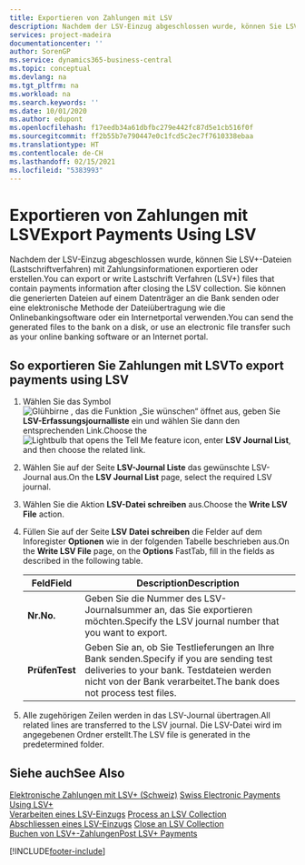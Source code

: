 ```yaml
---
title: Exportieren von Zahlungen mit LSV
description: Nachdem der LSV-Einzug abgeschlossen wurde, können Sie LSV+-Dateien (Lastschriftverfahren) mit Zahlungsinformationen exportieren oder erstellen. Sie können die generierten Dateien auf einem Datenträger an die Bank senden oder eine elektronische Methode der Dateiübertragung wie die Onlinebankingsoftware oder ein Internetportal verwenden.
services: project-madeira
documentationcenter: ''
author: SorenGP
ms.service: dynamics365-business-central
ms.topic: conceptual
ms.devlang: na
ms.tgt_pltfrm: na
ms.workload: na
ms.search.keywords: ''
ms.date: 10/01/2020
ms.author: edupont
ms.openlocfilehash: f17eedb34a61dbfbc279e442fc87d5e1cb516f0f
ms.sourcegitcommit: ff2b55b7e790447e0c1fcd5c2ec7f7610338ebaa
ms.translationtype: HT
ms.contentlocale: de-CH
ms.lasthandoff: 02/15/2021
ms.locfileid: "5383993"
---
```

# <a name="export-payments-using-lsv"></a><span data-ttu-id="3d547-104">Exportieren von Zahlungen mit LSV</span><span class="sxs-lookup"><span data-stu-id="3d547-104">Export Payments Using LSV</span></span>
<span data-ttu-id="3d547-105">Nachdem der LSV-Einzug abgeschlossen wurde, können Sie LSV+-Dateien (Lastschriftverfahren) mit Zahlungsinformationen exportieren oder erstellen.</span><span class="sxs-lookup"><span data-stu-id="3d547-105">You can export or write Lastschrift Verfahren (LSV+) files that contain payments information after closing the LSV collection.</span></span> <span data-ttu-id="3d547-106">Sie können die generierten Dateien auf einem Datenträger an die Bank senden oder eine elektronische Methode der Dateiübertragung wie die Onlinebankingsoftware oder ein Internetportal verwenden.</span><span class="sxs-lookup"><span data-stu-id="3d547-106">You can send the generated files to the bank on a disk, or use an electronic file transfer such as your online banking software or an Internet portal.</span></span>  

## <a name="to-export-payments-using-lsv"></a><span data-ttu-id="3d547-107">So exportieren Sie Zahlungen mit LSV</span><span class="sxs-lookup"><span data-stu-id="3d547-107">To export payments using LSV</span></span>  

1.  <span data-ttu-id="3d547-108">Wählen Sie das Symbol ![Glühbirne , das die Funktion „Sie wünschen“ öffnet](../../media/ui-search/search_small.png "Tell me-Funktion") aus, geben Sie **LSV-Erfassungsjournalliste** ein und wählen Sie dann den entsprechenden Link.</span><span class="sxs-lookup"><span data-stu-id="3d547-108">Choose the ![Lightbulb that opens the Tell Me feature](../../media/ui-search/search_small.png "Tell me what you want to do") icon, enter **LSV Journal List**, and then choose the related link.</span></span>  
2.  <span data-ttu-id="3d547-109">Wählen Sie auf der Seite **LSV-Journal Liste** das gewünschte LSV-Journal aus.</span><span class="sxs-lookup"><span data-stu-id="3d547-109">On the **LSV Journal List** page, select the required LSV journal.</span></span>  
3.  <span data-ttu-id="3d547-110">Wählen Sie die Aktion **LSV-Datei schreiben** aus.</span><span class="sxs-lookup"><span data-stu-id="3d547-110">Choose the **Write LSV File** action.</span></span>  
4.  <span data-ttu-id="3d547-111">Füllen Sie auf der Seite **LSV Datei schreiben** die Felder auf dem Inforegister **Optionen** wie in der folgenden Tabelle beschrieben aus.</span><span class="sxs-lookup"><span data-stu-id="3d547-111">On the **Write LSV File** page, on the **Options** FastTab, fill in the fields as described in the following table.</span></span>  

    |<span data-ttu-id="3d547-112">Feld</span><span class="sxs-lookup"><span data-stu-id="3d547-112">Field</span></span>|<span data-ttu-id="3d547-113">Description</span><span class="sxs-lookup"><span data-stu-id="3d547-113">Description</span></span>|  
    |---------------------------------|---------------------------------------|  
    |<span data-ttu-id="3d547-114">**Nr.**</span><span class="sxs-lookup"><span data-stu-id="3d547-114">**No.**</span></span>|<span data-ttu-id="3d547-115">Geben Sie die Nummer des LSV-Journalsummer an, das Sie exportieren möchten.</span><span class="sxs-lookup"><span data-stu-id="3d547-115">Specify the LSV journal number that you want to export.</span></span>|  
    |<span data-ttu-id="3d547-116">**Prüfen**</span><span class="sxs-lookup"><span data-stu-id="3d547-116">**Test**</span></span>|<span data-ttu-id="3d547-117">Geben Sie an, ob Sie Testlieferungen an Ihre Bank senden.</span><span class="sxs-lookup"><span data-stu-id="3d547-117">Specify if you are sending test deliveries to your bank.</span></span> <span data-ttu-id="3d547-118">Testdateien werden nicht von der Bank verarbeitet.</span><span class="sxs-lookup"><span data-stu-id="3d547-118">The bank does not process test files.</span></span>|  

5.  <span data-ttu-id="3d547-119">Alle zugehörigen Zeilen werden in das LSV-Journal übertragen.</span><span class="sxs-lookup"><span data-stu-id="3d547-119">All related lines are transferred to the LSV journal.</span></span> <span data-ttu-id="3d547-120">Die LSV-Datei wird im angegebenen Ordner erstellt.</span><span class="sxs-lookup"><span data-stu-id="3d547-120">The LSV file is generated in the predetermined folder.</span></span>  

## <a name="see-also"></a><span data-ttu-id="3d547-121">Siehe auch</span><span class="sxs-lookup"><span data-stu-id="3d547-121">See Also</span></span>  
 <span data-ttu-id="3d547-122">[Elektronische Zahlungen mit LSV+ (Schweiz)](swiss-electronic-payments-using-lsv-.md) </span><span class="sxs-lookup"><span data-stu-id="3d547-122">[Swiss Electronic Payments Using LSV+](swiss-electronic-payments-using-lsv-.md) </span></span>  
 <span data-ttu-id="3d547-123">[Verarbeiten eines LSV-Einzugs](how-to-process-an-lsv-collection.md) </span><span class="sxs-lookup"><span data-stu-id="3d547-123">[Process an LSV Collection](how-to-process-an-lsv-collection.md) </span></span>  
 <span data-ttu-id="3d547-124">[Abschliessen eines LSV-Einzugs](how-to-close-an-lsv-collection.md) </span><span class="sxs-lookup"><span data-stu-id="3d547-124">[Close an LSV Collection](how-to-close-an-lsv-collection.md) </span></span>  
 [<span data-ttu-id="3d547-125">Buchen von LSV+-Zahlungen</span><span class="sxs-lookup"><span data-stu-id="3d547-125">Post LSV+ Payments</span></span>](how-to-post-lsv-payments.md)


[!INCLUDE[footer-include](../../includes/footer-banner.md)]
